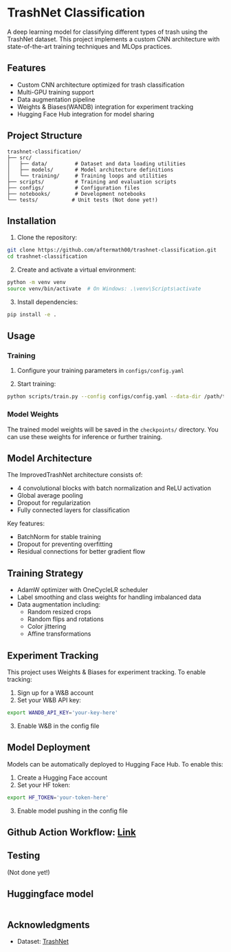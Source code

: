 # TrashNet Classification

A deep learning model for classifying different types of trash using the TrashNet dataset. This project implements a custom CNN architecture with state-of-the-art training techniques and MLOps practices.

## Features

- Custom CNN architecture optimized for trash classification
- Multi-GPU training support
- Data augmentation pipeline
- Weights & Biases(WANDB) integration for experiment tracking
- Hugging Face Hub integration for model sharing

## Project Structure

```
trashnet-classification/
├── src/
│   ├── data/         # Dataset and data loading utilities
│   ├── models/       # Model architecture definitions
│   └── training/     # Training loops and utilities
├── scripts/          # Training and evaluation scripts
├── configs/          # Configuration files
├── notebooks/        # Development notebooks
└── tests/           # Unit tests (Not done yet!)
```

## Installation

1. Clone the repository:
```bash
git clone https://github.com/aftermath00/trashnet-classification.git
cd trashnet-classification
```

2. Create and activate a virtual environment:
```bash
python -m venv venv
source venv/bin/activate  # On Windows: .\venv\Scripts\activate
```

3. Install dependencies:
```bash
pip install -e .
```

## Usage

### Training

1. Configure your training parameters in `configs/config.yaml`

2. Start training:
```bash
python scripts/train.py --config configs/config.yaml --data-dir /path/to/your/data
```

### Model Weights

The trained model weights will be saved in the `checkpoints/` directory. You can use these weights for inference or further training.

## Model Architecture

The ImprovedTrashNet architecture consists of:
- 4 convolutional blocks with batch normalization and ReLU activation
- Global average pooling
- Dropout for regularization
- Fully connected layers for classification

Key features:
- BatchNorm for stable training
- Dropout for preventing overfitting
- Residual connections for better gradient flow

## Training Strategy

- AdamW optimizer with OneCycleLR scheduler
- Label smoothing and class weights for handling imbalanced data
- Data augmentation including:
  - Random resized crops
  - Random flips and rotations
  - Color jittering
  - Affine transformations

## Experiment Tracking

This project uses Weights & Biases for experiment tracking. To enable tracking:

1. Sign up for a W&B account
2. Set your W&B API key:
```bash
export WANDB_API_KEY='your-key-here'
```
3. Enable W&B in the config file

## Model Deployment

Models can be automatically deployed to Hugging Face Hub. To enable this:

1. Create a Hugging Face account
2. Set your HF token:
```bash
export HF_TOKEN='your-token-here'
```
3. Enable model pushing in the config file

## Github Action Workflow: [Link](Github_Action.md)


## Testing

(Not done yet!)

## Huggingface model
```bash

```

## Acknowledgments

- Dataset: [TrashNet](https://huggingface.co/datasets/garythung/trashnet)